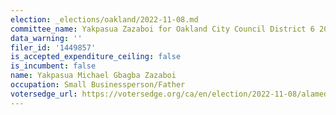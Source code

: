 ```yaml
---
election: _elections/oakland/2022-11-08.md
committee_name: Yakpasua Zazaboi for Oakland City Council District 6 2022
data_warning: ''
filer_id: '1449857'
is_accepted_expenditure_ceiling: false
is_incumbent: false
name: Yakpasua Michael Gbagba Zazaboi
occupation: Small Businessperson/Father
votersedge_url: https://votersedge.org/ca/en/election/2022-11-08/alameda-county/city-council-city-of-oakland-district-6/yakpasua-michael-gbagba-zazaboi
---
```

